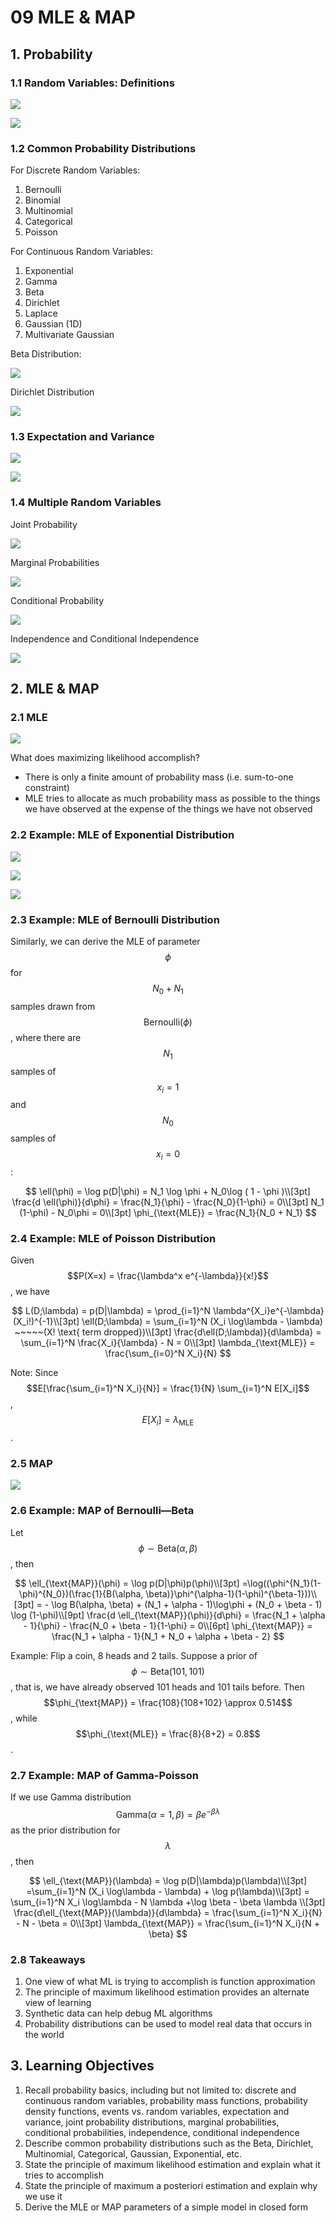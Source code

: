# 09 MLE & MAP

## 1. Probability

### 1.1 Random Variables: Definitions

![](../../.gitbook/assets/image%20%2891%29.png)

![](../../.gitbook/assets/image%20%28185%29.png)

### 1.2 Common Probability Distributions

For Discrete Random Variables:

1. Bernoulli
2. Binomial
3. Multinomial
4. Categorical
5. Poisson

For Continuous Random Variables:

1. Exponential
2. Gamma
3. Beta
4. Dirichlet
5. Laplace
6. Gaussian \(1D\)
7. Multivariate Gaussian

Beta Distribution:

![](../../.gitbook/assets/image%20%28590%29.png)

Dirichlet Distribution

![](../../.gitbook/assets/image%20%2865%29.png)

### 1.3 Expectation and Variance

![](../../.gitbook/assets/image%20%28363%29.png)

![](../../.gitbook/assets/image%20%28115%29.png)

### 1.4 Multiple Random Variables

Joint Probability

![](../../.gitbook/assets/image%20%28568%29.png)

Marginal Probabilities

![](../../.gitbook/assets/image%20%28824%29.png)

Conditional Probability

![](../../.gitbook/assets/image%20%287%29.png)

Independence and Conditional Independence

![](../../.gitbook/assets/image%20%28642%29.png)

## 2. MLE & MAP

### 2.1 MLE

![](../../.gitbook/assets/image%20%28735%29.png)

What does maximizing likelihood accomplish?

* There is only a finite amount of probability mass \(i.e. sum-to-one constraint\)
* MLE tries to allocate as much probability mass as possible to the things we have observed at the expense of the things we have not observed

### 2.2 Example: MLE of Exponential Distribution

![](../../.gitbook/assets/image%20%28152%29.png)

![](../../.gitbook/assets/image%20%28136%29.png)

![](../../.gitbook/assets/image%20%28790%29.png)

### 2.3 Example: MLE of Bernoulli Distribution

Similarly, we can derive the MLE of parameter $$\phi$$ for $$N_0+N_1$$ samples drawn from $$\text{Bernoulli}(\phi)$$, where there are $$N_1$$ samples of $$x_i = 1$$ and $$N_0$$ samples of $$x_i = 0$$:

$$
\ell(\phi) = \log p(D|\phi) = N_1 \log \phi + N_0\log ( 1 - \phi )\\[3pt]
\frac{d \ell(\phi)}{d\phi} = \frac{N_1}{\phi} - \frac{N_0}{1-\phi} = 0\\[3pt]
N_1 (1-\phi) - N_0\phi = 0\\[3pt]
\phi_{\text{MLE}} = \frac{N_1}{N_0 + N_1}
$$

### 2.4 Example: MLE of Poisson Distribution

Given $$P(X=x) = \frac{\lambda^x e^{-\lambda}}{x!}$$, we have

$$
L(D;\lambda) = p(D|\lambda) = \prod_{i=1}^N \lambda^{X_i}e^{-\lambda}(X_i!)^{-1}\\[3pt]
\ell(D;\lambda) = \sum_{i=1}^N (X_i \log\lambda - \lambda) ~~~~~(X! \text{ term dropped})\\[3pt]
\frac{d\ell(D;\lambda)}{d\lambda} = \sum_{i=1}^N \frac{X_i}{\lambda} - N = 0\\[3pt]
\lambda_{\text{MLE}} = \frac{\sum_{i=0}^N X_i}{N}
$$

Note: Since $$E[\frac{\sum_{i=1}^N X_i}{N}] = \frac{1}{N} \sum_{i=1}^N E[X_i]$$, $$E[X_i] = \lambda_{\text{MLE}}$$.

### 2.5 MAP

![](../../.gitbook/assets/image%20%28165%29.png)

### 2.6 Example: MAP of Bernoulli—Beta

Let $$\phi \sim \text{Beta}(\alpha, \beta)$$, then

$$
\ell_{\text{MAP}}(\phi) = \log p(D|\phi)p(\phi)\\[3pt]
=\log((\phi^{N_1}(1-\phi)^{N_0})(\frac{1}{B(\alpha, \beta)}\phi^{\alpha-1}(1-\phi)^{\beta-1}))\\[3pt]
= - \log B(\alpha, \beta) + (N_1 + \alpha - 1)\log\phi + (N_0 + \beta - 1) \log (1-\phi)\\[9pt]
\frac{d \ell_{\text{MAP}}(\phi)}{d\phi} = \frac{N_1 + \alpha - 1}{\phi} -  \frac{N_0 + \beta - 1}{1-\phi} = 0\\[6pt]
\phi_{\text{MAP}} = \frac{N_1 + \alpha - 1}{N_1 + N_0 + \alpha + \beta - 2}
$$

Example: Flip a coin, 8 heads and 2 tails. Suppose a prior of $$\phi \sim \text{Beta}(101, 101)$$, that is, we have already observed 101 heads and 101 tails before. Then $$\phi_{\text{MAP}} = \frac{108}{108+102} \approx 0.514$$, while $$\phi_{\text{MLE}} = \frac{8}{8+2} = 0.8$$.

### 2.7 Example: MAP of Gamma-Poisson

If we use Gamma distribution $$\text{Gamma}(\alpha=1, \beta) = \beta e^{-\beta \lambda}$$ as the prior distribution for $$\lambda$$, then

$$
\ell_{\text{MAP}}(\lambda) = \log p(D|\lambda)p(\lambda)\\[3pt]
=\sum_{i=1}^N (X_i \log\lambda - \lambda) + \log p(\lambda)\\[3pt]
= \sum_{i=1}^N X_i \log\lambda - N \lambda +\log \beta - \beta \lambda
\\[3pt]
\frac{d\ell_{\text{MAP}}(\lambda)}{d\lambda} = \frac{\sum_{i=1}^N X_i}{N} - N - \beta = 0\\[3pt]
\lambda_{\text{MAP}} = \frac{\sum_{i=1}^N X_i}{N + \beta}
$$

### 2.8 Takeaways

1. One view of what ML is trying to accomplish is function approximation
2. The principle of maximum likelihood estimation provides an alternate view of learning
3. Synthetic data can help debug ML algorithms
4. Probability distributions can be used to model real data that occurs in the world

## 3. Learning Objectives

1. Recall probability basics, including but not limited to: discrete and continuous random variables, probability mass functions, probability density functions, events vs. random variables, expectation and variance, joint probability distributions, marginal probabilities, conditional probabilities, independence, conditional independence
2. Describe common probability distributions such as the Beta, Dirichlet, Multinomial, Categorical, Gaussian, Exponential, etc.
3. State the principle of maximum likelihood estimation and explain what it tries to accomplish
4. State the principle of maximum a posteriori estimation and explain why we use it
5. Derive the MLE or MAP parameters of a simple model in closed form

